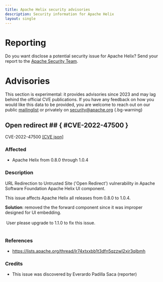 ```yaml
---
title: Apache Helix security advisories
description: Security information for Apache Helix
layout: single
---
```


# Reporting

Do you want disclose a potential security issue for Apache Helix? Send your report to the [Apache Security Team](mailto:security@apache.org).

# Advisories

This section is experimental: it provides advisories since 2023 and may lag behind the official CVE publications. If you have any feedback on how you would like this data to be provided, you are welcome to reach out on our public [mailinglist](/mailinglist) or privately on [security@apache.org](mailto:security@apache.org)
{.bg-warning}

## Open redirect ## { #CVE-2022-47500 }

CVE-2022-47500 [\[CVE json\]](./CVE-2022-47500.cve.json)

### Affected

* Apache Helix from 0.8.0 through 1.0.4


### Description

URL Redirection to Untrusted Site ('Open Redirect') vulnerability in Apache Software Foundation Apache Helix UI component.<p>This issue affects Apache Helix all releases from 0.8.0 to 1.0.4.</p><p></p><b>Solution</b>: removed the the forward component since it was improper designed for UI embedding.<br><br><span style="background-color: rgb(255, 255, 255);">&nbsp;User please upgrade to 1.1.0 to fix this issue.<br></span><br>

### References
* https://lists.apache.org/thread/lr74xtxxbb1t3dfn5qzzwl2xjr3qlbmh


### Credits
* This issue was discovered by Everardo Padilla Saca (reporter)
